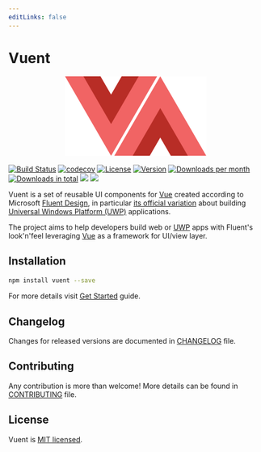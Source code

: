 ```yaml
---
editLinks: false
---
```


# Vuent

<p align="center">
  <img src="./assets/logo.svg" alt="Vuent" width="280" />
</p>

[![Build Status](https://dev.azure.com/vuent/vuent/_apis/build/status/arturmiz.vuent)](https://dev.azure.com/vuent/vuent/_build/latest?definitionId=1)
[![codecov](https://codecov.io/gh/arturmiz/vuent/branch/master/graph/badge.svg)](https://codecov.io/gh/arturmiz/vuent)
[![License](https://img.shields.io/npm/l/vuent.svg)](https://www.npmjs.com/package/vuent)
[![Version](https://img.shields.io/npm/v/vuent.svg)](https://www.npmjs.com/package/vuent)
[![Downloads per month](https://img.shields.io/npm/dm/vuent.svg)](https://www.npmjs.com/package/vuent)
[![Downloads in total](https://img.shields.io/npm/dt/vuent.svg)](https://www.npmjs.com/package/vuent)
[![](https://img.shields.io/twitter/follow/VuentJS.svg?label=Follow&style=social)](https://twitter.com/VuentJS)
[![](https://img.shields.io/github/stars/arturmiz/vuent.svg?style=social)](https://github.com/arturmiz/vuent)


Vuent is a set of reusable UI components for [Vue][vue] created according to Microsoft [Fluent Design][fluent], in particular [its official variation][fluent-uwp] about building [Universal Windows Platform (UWP)][uwp] applications.

The project aims to help developers build web or [UWP][uwp] apps with Fluent's look'n'feel leveraging [Vue][vue] as a framework for UI/view layer.

## Installation

```bash
npm install vuent --save
```

For more details visit [Get Started](/get-started) guide.

## Changelog

Changes for released versions are documented in [CHANGELOG][changelog-file] file.

## Contributing

Any contribution is more than welcome! More details can be found in [CONTRIBUTING][contributing-file] file.

## License

Vuent is [MIT licensed](https://github.com/arturmiz/vuent/blob/master/LICENSE).

[vue]: https://vuejs.org
[fluent]: https://fluent.microsoft.com/
[fluent-uwp]: https://developer.microsoft.com/en-us/windows/apps/design
[uwp]: https://developer.microsoft.com/en-us/windows/apps
[contributing-file]: https://github.com/arturmiz/vuent/blob/master/.github/CONTRIBUTING.md
[changelog-file]: https://github.com/arturmiz/vuent/blob/master/CHANGELOG.md
